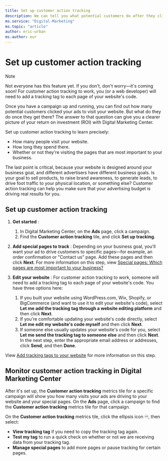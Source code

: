 ```yaml
---
title: Set up customer action tracking
description: We can tell you what potential customers do after they click your ad, including the pages they visit on your website, how long they spend there, and more!
ms.service: "Digital-Marketing"
ms.topic: "article"
author: eric-urban
ms.author: eur
---
```


# Set up customer action tracking

> [!NOTE]
> Not everyone has this feature yet. If you don't, don't worry—it's coming soon!
> For customer action tracking to work, you (or a web developer) will need to add a tracking tag to each page of your website's code.

Once you have a campaign up and running, you can find out how many potential customers clicked your ads to visit your website. But what do they do once they get there? The answer to that question can give you a clearer picture of your return on investment (ROI) with Digital Marketing Center.

Set up customer action tracking to learn precisely:

- How many people visit your website.
- How long they spend there.
- Whether or not they're visiting the pages that are most important to your business.

The last point is critical, because your website is designed around your business goal, and different advertisers have different business goals. Is your goal to sell products, to raise brand awareness, to generate leads, to drive foot traffic to your physical location, or something else? Customer action tracking can help you make sure that your advertising budget is driving real results for you.

## Set up customer action tracking

1. **Get started** :
   1. In Digital Marketing Center, on the **Ads** page, click a campaign.
   1. Find the **Customer action tracking** tile, and click **Set up tracking**.

1. **Add special pages to track** : Depending on your business goal, you'll want your ad to drive customers to specific pages—for example, an order confirmation or "Contact us" page. Add these pages and then click **Next**. For more information on this step, view [Special pages: Which pages are most important to your business?](./hlp_DMC_CONC_CAT_SpecialPages.md)
1. **Edit your website** : For customer action tracking to work, someone will need to add a tracking tag to each page of your website's code. You have three options here:
   1. If you built your website using WordPress.com, Wix, Shopify, or BigCommerce (and want to use it to edit your website's code), select **Let me add the tracking tag through a website editing platform** and then click **Next**.
   1. If you're comfortable updating your website's code directly, select **Let me edit my website's code myself** and then click **Next**.
   1. If someone else usually updates your website's code for you, select **Let me send the tracking tag to someone else** and then click **Next**. In the next step, enter the appropriate email address or addresses, click **Send**, and then **Done**.

View [Add tracking tags to your website](./hlp_DMC_CONC_CAT_AddTag.md) for more information on this step.

## Monitor customer action tracking in Digital Marketing Center

After it's set up, the **Customer action tracking** metrics tile for a specific campaign will show you how many visits your ads are driving to your website and your special pages. On the **Ads** page, click a campaign to find the **Customer action tracking** metrics tile for that campaign.

On the **Customer action tracking** metrics tile, click the ellipsis icon ![More information icon](../images/BA_ScreenCap_DeliveryDetails.png), then select:
- **View tracking tag** if you need to copy the tracking tag again.
- **Test my tag** to run a quick check on whether or not we are receiving data from your tracking tag.
- **Manage special pages** to add more pages or pause tracking for certain pages.


